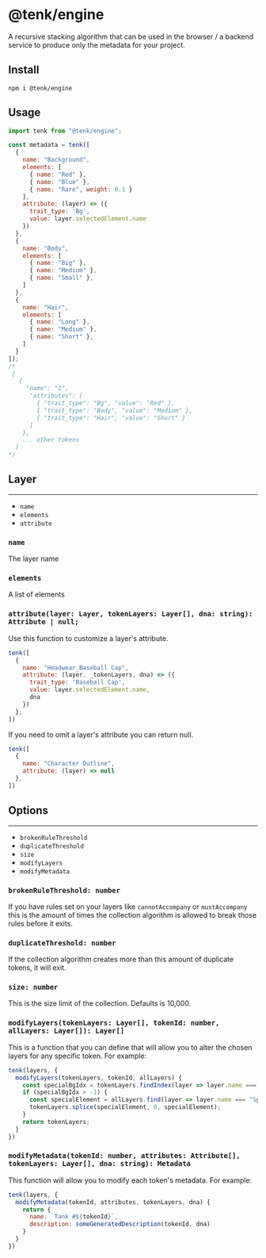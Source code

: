 # @tenk/engine

A recursive stacking algorithm that can be used in the browser / a backend service to produce only the metadata for your project.

## Install

```
npm i @tenk/engine
```

## Usage

```js
import tenk from "@tenk/engine";

const metadata = tenk([
  {
    name: "Background",
    elements: [
      { name: "Red" },
      { name: "Blue" },
      { name: "Rare", weight: 0.1 }
    ],
    attribute: (layer) => ({
      trait_type: 'Bg',
      value: layer.selectedElement.name
    })
  },
  {
    name: "Body",
    elements: [
      { name: "Big" },
      { name: "Medium" },
      { name: "Small" },
    ]
  },
  {
    name: "Hair",
    elements: [
      { name: "Long" },
      { name: "Medium" },
      { name: "Short" },
    ]
  }
]);
/*
 [
   { 
     "name": "1",
      "attributes": [
        { "trait_type": "Bg", "value": "Red" },
        { "trait_type": "Body", "value": "Medium" },
        { "trait_type": "Hair", "value": "Short" }
      ]
    },
    ... other tokens
  ]
*/
```

## Layer
---
- `name`
- `elements`
- `attribute`

### `name`
The layer name

### `elements`
A list of elements 

### `attribute(layer: Layer, tokenLayers: Layer[], dna: string): Attribute | null;`
Use this function to customize a layer's attribute.
```js
tenk([
  {
    name: "Headwear_Baseball Cap",
    attribute: (layer, _tokenLayers, dna) => ({
      trait_type: 'Baseball Cap',
      value: layer.selectedElement.name,
      dna
    })
  },
])
```

If you need to omit a layer's attribute you can return null.
```js
tenk([
  {
    name: "Character Outline",
    attribute: (layer) => null
  },
])
```

## Options
---
- `brokenRuleThreshold`
- `duplicateThreshold`
- `size`
- `modifyLayers`
- `modifyMetadata`

### `brokenRuleThreshold: number`
If you have rules set on your layers like `cannotAccompany` or `mustAccompany` this is the amount of times the collection algorithm is allowed to break those rules before it exits.

### `duplicateThreshold: number`
If the collection algorithm creates more than this amount of duplicate tokens, it will exit.

### `size: number`
This is the size limit of the collection. Defaults is 10,000.

### `modifyLayers(tokenLayers: Layer[], tokenId: number, allLayers: Layer[]): Layer[]`
This is a function that you can define that will allow you to alter the chosen layers for any specific token. For example:

```js
tenk(layers, {
  modifyLayers(tokenLayers, tokenId, allLayers) {
    const specialBgIdx = tokenLayers.findIndex(layer => layer.name === 'Special Background')
    if (specialBgIdx > -1) {
      const specialElement = allLayers.find(layer => layer.name === "Special Element")
      tokenLayers.splice(specialElement, 0, specialElement);
    }
    return tokenLayers;
  }
})
```

### `modifyMetadata(tokenId: number, attributes: Attribute[], tokenLayers: Layer[], dna: string): Metadata`
This function will allow you to modify each token's metadata. For example:

```js
tenk(layers, {
  modifyMetadata(tokenId, attributes, tokenLayers, dna) {
    return {
      name: `Tank #${tokenId}`,
      description: someGeneratedDescription(tokenId, dna)
    }
  }
})
```

